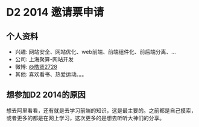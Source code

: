 # D2 2014 邀请票申请

## 个人资料

- 兴趣: 网站安全、网站优化、web前端、前端组件化、前后端分离、...
- 公司: 上海聚算-网站开发
- 微博: [@皓贤2728](http://weibo.com/u/2472894621) 
- 其他: 喜欢看书、热爱运动。。。

## 想参加D2 2014的原因

想去阿里看看，还有就是去学习前端的知识，这是最主要的。之前都是自己摸索，或者更多的都是在网上学习，这次更多的是想去听听大神们的分享。

